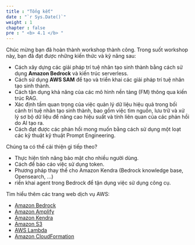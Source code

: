 ```yaml
---
title : "Tổng kết"
date : "`r Sys.Date()`"
weight : 1
chapter : false
pre : " <b> 4.1 </b> "
---
```


Chúc mừng bạn đã hoàn thành workshop thành công. Trong suốt workshop này, bạn đã đạt được những kiến thức và kỹ năng sau:

- Cách xây dựng các giải pháp trí tuệ nhân tạo sinh thành bằng cách sử dụng **Amazon Bedrock** và kiến trúc serverless.
- Cách sử dụng **AWS SAM** để tạo và triển khai các giải pháp trí tuệ nhân tạo sinh thành.
- Cách tận dụng khả năng của các mô hình nền tảng (FM) thông qua kiến trúc RAG.
- Xác định tầm quan trọng của việc quản lý dữ liệu hiệu quả trong bối cảnh trí tuệ nhân tạo sinh thành, bao gồm việc tìm nguồn, lưu trữ và xử lý sơ bộ dữ liệu để nâng cao hiệu suất và tính liên quan của các phản hồi do AI tạo ra.
- Cách đạt được các phản hồi mong muốn bằng cách sử dụng một loạt các kỹ thuật kỹ thuật Prompt Engineering.

Chúng ta có thể cải thiện gì tiếp theo?

- Thực hiện tính năng bảo mật cho nhiều người dùng.
- Cách để báo cáo việc sử dụng token.
- Phương pháp thay thế cho Amazon Kendra (Bedrock knowledge base, Opensearch, ...)
- riển khai agent trong Bedrock để tận dụng việc sử dụng công cụ.

Tìm hiểu thêm các trang web dịch vụ AWS:
- [Amazon Bedrock](https://aws.amazon.com/es/elasticloadbalancing/application-load-balancer/)
- [Amazon Amplify](https://aws.amazon.com/amplify/)
- [Amazon Kendra](https://aws.amazon.com/kendra/)
- [Amazon S3](https://aws.amazon.com/en/s3/)
- [AWS Lambda](https://aws.amazon.com/lambda/)
- [Amazon CloudFormation](https://us-east-1.console.aws.amazon.com/cloudformation/home?region=us-east-1)